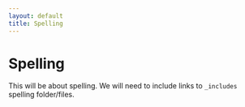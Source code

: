 ```yaml
---
layout: default
title: Spelling
---
```


# Spelling

This will be about spelling. We will need to include links to `_includes` spelling folder/files.
